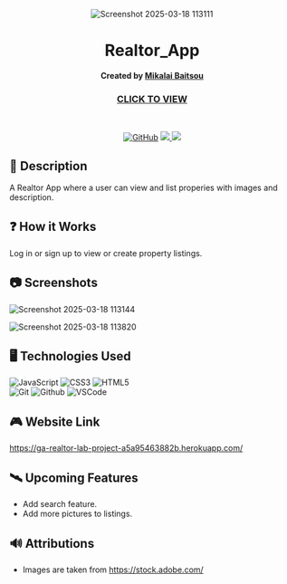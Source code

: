 <div id="header" align="center">

![Screenshot 2025-03-18 113111](https://github.com/user-attachments/assets/babf9a4a-fe7d-4f50-b285-e9563ecb6bea)

</div>

<div align="center" id="header">
   
# Realtor_App

**Created by [Mikalai Baitsou](https://www.linkedin.com/in/mikalai-baitsou-6a8803345)**
### [CLICK TO VIEW](https://ga-realtor-lab-project-a5a95463882b.herokuapp.com/)


</div>
<br>

<div align="center" id="socialbuttons">

[![GitHub](https://img.shields.io/badge/-Github:%20github.com/mikalaibaitsou-darkgreen?style=flat&logo=medium)](https://github.com/MikalaiBaitsou)
<a href="mailto:mbaitsiu@gmail.com" target="_blank">
      <img src="https://img.shields.io/badge/-GMail:%20mbaitsou@gmail.com-c14438?style=flat&logo=Gmail&``logoColor=blue">
   </a>
   <a href="https://www.linkedin.com/in/mikalai-baitsou-6a8803345" target="_blank">
      <img src="https://img.shields.io/badge/-LinkedIn:%20linkedin.com/in/mikalai&#8211;baitsou-blue?style=flat&``logo=Linkedin&logoColor=white">
   </a> 
</div>



## :notebook_with_decorative_cover: Description   

A Realtor App where a user can view and list properies with images and description.  

## :question: How it Works

Log in or sign up to view or create property listings.

## :camera: Screenshots

![Screenshot 2025-03-18 113144](https://github.com/user-attachments/assets/b88d736c-e086-4bbd-a65d-95e3161b80eb)


![Screenshot 2025-03-18 113820](https://github.com/user-attachments/assets/e473479d-4db5-4c6a-bb66-41752e04d4c1)



## :desktop_computer: Technologies Used

![JavaScript](https://img.shields.io/badge/-JavaScript-05122A?style=flat&logo=javascript)
![CSS3](https://img.shields.io/badge/-CSS_Grid-05122A?style=flat&logo=css3) 
![HTML5](https://img.shields.io/badge/-HTML5-05122A?style=flat&logo=html5)  
![Git](https://img.shields.io/badge/-Git-05122A?style=flat&logo=git)
![Github](https://img.shields.io/badge/-GitHub-05122A?style=flat&logo=github)
![VSCode](https://img.shields.io/badge/-VS_Code-05122A?style=flat&logo=visualstudio)


## :video_game: Website Link

https://ga-realtor-lab-project-a5a95463882b.herokuapp.com/

## :artificial_satellite: Upcoming Features


-  Add search feature.
-  Add more pictures to listings.

## :loud_sound: Attributions

- Images are taken from https://stock.adobe.com/
  



